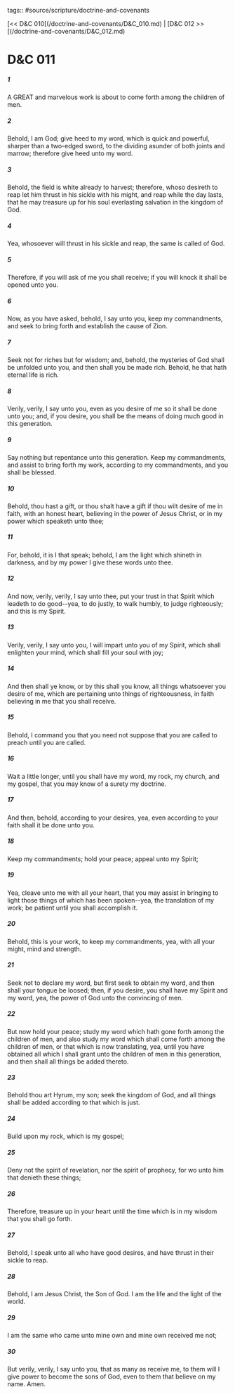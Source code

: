 tags:: #source/scripture/doctrine-and-covenants

[<< D&C 010[(/doctrine-and-covenants/D&C_010.md) | [D&C 012 >>[(/doctrine-and-covenants/D&C_012.md)

# D&C 011

##### 1

A GREAT and marvelous work is about to come forth among the children of men.

##### 2

Behold, I am God; give heed to my word, which is quick and powerful, sharper than a two-edged sword, to the dividing asunder of both joints and marrow; therefore give heed unto my word.

##### 3

Behold, the field is white already to harvest; therefore, whoso desireth to reap let him thrust in his sickle with his might, and reap while the day lasts, that he may treasure up for his soul everlasting salvation in the kingdom of God.

##### 4

Yea, whosoever will thrust in his sickle and reap, the same is called of God.

##### 5

Therefore, if you will ask of me you shall receive; if you will knock it shall be opened unto you.

##### 6

Now, as you have asked, behold, I say unto you, keep my commandments, and seek to bring forth and establish the cause of Zion.

##### 7

Seek not for riches but for wisdom; and, behold, the mysteries of God shall be unfolded unto you, and then shall you be made rich. Behold, he that hath eternal life is rich.

##### 8

Verily, verily, I say unto you, even as you desire of me so it shall be done unto you; and, if you desire, you shall be the means of doing much good in this generation.

##### 9

Say nothing but repentance unto this generation. Keep my commandments, and assist to bring forth my work, according to my commandments, and you shall be blessed.

##### 10

Behold, thou hast a gift, or thou shalt have a gift if thou wilt desire of me in faith, with an honest heart, believing in the power of Jesus Christ, or in my power which speaketh unto thee;

##### 11

For, behold, it is I that speak; behold, I am the light which shineth in darkness, and by my power I give these words unto thee.

##### 12

And now, verily, verily, I say unto thee, put your trust in that Spirit which leadeth to do good--yea, to do justly, to walk humbly, to judge righteously; and this is my Spirit.

##### 13

Verily, verily, I say unto you, I will impart unto you of my Spirit, which shall enlighten your mind, which shall fill your soul with joy;

##### 14

And then shall ye know, or by this shall you know, all things whatsoever you desire of me, which are pertaining unto things of righteousness, in faith believing in me that you shall receive.

##### 15

Behold, I command you that you need not suppose that you are called to preach until you are called.

##### 16

Wait a little longer, until you shall have my word, my rock, my church, and my gospel, that you may know of a surety my doctrine.

##### 17

And then, behold, according to your desires, yea, even according to your faith shall it be done unto you.

##### 18

Keep my commandments; hold your peace; appeal unto my Spirit;

##### 19

Yea, cleave unto me with all your heart, that you may assist in bringing to light those things of which has been spoken--yea, the translation of my work; be patient until you shall accomplish it.

##### 20

Behold, this is your work, to keep my commandments, yea, with all your might, mind and strength.

##### 21

Seek not to declare my word, but first seek to obtain my word, and then shall your tongue be loosed; then, if you desire, you shall have my Spirit and my word, yea, the power of God unto the convincing of men.

##### 22

But now hold your peace; study my word which hath gone forth among the children of men, and also study my word which shall come forth among the children of men, or that which is now translating, yea, until you have obtained all which I shall grant unto the children of men in this generation, and then shall all things be added thereto.

##### 23

Behold thou art Hyrum, my son; seek the kingdom of God, and all things shall be added according to that which is just.

##### 24

Build upon my rock, which is my gospel;

##### 25

Deny not the spirit of revelation, nor the spirit of prophecy, for wo unto him that denieth these things;

##### 26

Therefore, treasure up in your heart until the time which is in my wisdom that you shall go forth.

##### 27

Behold, I speak unto all who have good desires, and have thrust in their sickle to reap.

##### 28

Behold, I am Jesus Christ, the Son of God. I am the life and the light of the world.

##### 29

I am the same who came unto mine own and mine own received me not;

##### 30

But verily, verily, I say unto you, that as many as receive me, to them will I give power to become the sons of God, even to them that believe on my name. Amen.
